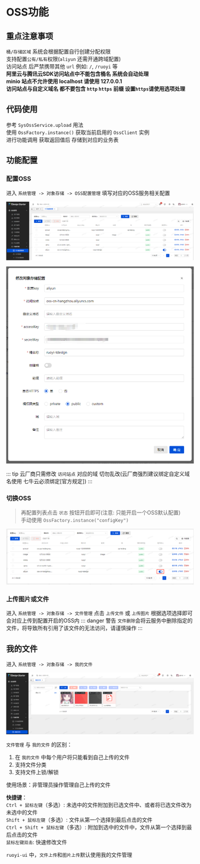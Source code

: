 # OSS功能

## 重点注意事项
`桶/存储区域` 系统会根据配置自行创建分配权限<br/>
支持配置`公有/私有`权限(`aliyun` 还需开通跨域配置)<br/>
访问站点 后严禁携带其他 `url` 例如: `/`, `/ruoyi` 等<br/>
**阿里云与腾讯云SDK访问站点中不能包含桶名 系统会自动处理**<br/>
**minio 站点不允许使用 localhost 请使用 127.0.0.1**<br/>
**访问站点与自定义域名 都不要包含 `http` `https` 前缀 设置`https`请使用选项处理**<br/>

## 代码使用
参考 `SysOssService.upload` 用法<br/>
使用 `OssFactory.instance()` 获取当前启用的 `OssClient` 实例<br/>
进行功能调用 获取返回值后 存储到对应的业务表

## 功能配置
### 配置OSS

进入 `系统管理 -> 对象存储 -> OSS配置管理` 填写对应的OSS服务相关配置

![img.png](../../assets/images/basic/oss/img.png)

![img1.png](../../assets/images/basic/oss/img1.png)

::: tip
云厂商只需修改 `访问站点` 对应的域 切勿乱改(云厂商强烈建议绑定自定义域名使用 七牛云必须绑定[官方规定])
:::

### 切换OSS

> 再配置列表点击 `状态` 按钮开启即可(注意: 只能开启一个OSS默认配置)<br/>
> 手动使用 `OssFactory.instance("configKey")`

![img2.png](../../assets/images/basic/oss/img2.png)

### 上传图片或文件
进入 `系统管理 -> 对象存储 -> 文件管理` 点击 `上传文件` 或 `上传图片` 根据选项选择即可<br/>
会对应上传到配置开启的OSS内
::: danger 警告
`文件删除`会将云服务中删除指定的文件，将导致所有引用了该文件的无法访问，请谨慎操作
:::

## 我的文件
进入 `系统管理 -> 对象存储 -> 我的文件`

![img3.png](../../assets/images/basic/oss/img3.png)

`文件管理` 与 `我的文件` 的区别：<br/>
1. 在 `我的文件` 中每个用户将只能看到自己上传的文件
2. 支持文件分类
3. 支持文件上锁/解锁

使用场景：非管理员操作管理自己上传的文件

**快捷键**：<br/>
`Ctrl + 鼠标左键`（多选）: 未选中的文件附加到已选文件中、或者将已选文件改为未选中的文件<br/>
`Shift + 鼠标左键`（多选）: 文件从第一个选择到最后点击的文件<br/>
`Ctrl + Shift + 鼠标左键`（多选）: 附加到选中的文件中，文件从第一个选择到最后点击的文件<br/>
`鼠标左键双击`: 快速修改文件<br/>

`ruoyi-ui` 中，`文件上传`和`图片上传`默认使用我的文件管理
